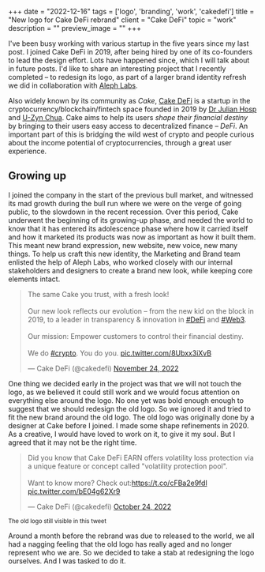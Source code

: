 +++
date = "2022-12-16"
tags = ['logo', 'branding', 'work', 'cakedefi']
title = "New logo for Cake DeFi rebrand"
client = "Cake DeFi"
topic = "work"
description = ""
preview_image = ""
+++

I've been busy working with various startup in the five years since my last post. I joined Cake DeFi in 2019, after being hired by one of its co-founders to lead the design effort. Lots have happened since, which I will talk about in future posts. I'd like to share an interesting project that I recently completed – to redesign its logo, as part of a larger brand identity refresh we did in collaboration with [Aleph Labs](https://www.aleph-labs.com/).

Also widely known by its community as *Cake*, [Cake DeFi](https://cakedefi.com) is a startup in the cryptocurrency/blockchain/fintech space founded in 2019 by [Dr Julian Hosp](https://julianhosp.com/) and [U-Zyn Chua](https://twitter.com/uzyn). Cake aims to help its users *shape their financial destiny* by bringing to their users easy access to decentralized finance – *DeFi*. An important part of this is bridging the wild west of crypto and people curious about the income potential of cryptocurrencies, through a great user experience.

## Growing up

I joined the company in the start of the previous bull market, and witnessed its mad growth during the bull run where we were on the verge of going public, to the slowdown in the recent recession. Over this period, Cake underwent the beginning of its growing-up phase, and needed the world to know that it has entered its adolescence phase where how it carried itself and how it marketed its products was now as important as how it built them. This meant new brand expression, new website, new voice, new many things. To help us craft this new identity, the Marketing and Brand team enlisted the help of Aleph Labs, who worked closely with our internal stakeholders and designers to create a brand new look, while keeping core elements intact.

<blockquote class="twitter-tweet" data-theme="light"><p lang="en" dir="ltr">The same Cake you trust, with a fresh look! <br><br>Our new look reflects our evolution – from the new kid on the block in 2019, to a leader in transparency &amp; innovation in <a href="https://twitter.com/hashtag/DeFi?src=hash&amp;ref_src=twsrc%5Etfw">#DeFi</a> and <a href="https://twitter.com/hashtag/Web3?src=hash&amp;ref_src=twsrc%5Etfw">#Web3</a>. <br><br>Our mission: Empower customers to control their financial destiny.<br><br>We do <a href="https://twitter.com/hashtag/crypto?src=hash&amp;ref_src=twsrc%5Etfw">#crypto</a>. You do you. <a href="https://t.co/8Ubxx3iXvB">pic.twitter.com/8Ubxx3iXvB</a></p>&mdash; Cake DeFi (@cakedefi) <a href="https://twitter.com/cakedefi/status/1595700062721556482?ref_src=twsrc%5Etfw">November 24, 2022</a></blockquote> <script async src="https://platform.twitter.com/widgets.js" charset="utf-8"></script>

One thing we decided early in the project was that we will not touch the logo, as we believed it could still work and we would focus attention on everything else around the logo. No one yet was bold enough enough to suggest that we should redesign the old logo. So we ignored it and tried to fit the new brand around the old logo. The old logo was originally done by a designer at Cake before I joined. I made some shape refinements in 2020. As a creative, I would have loved to work on it, to give it my soul. But I agreed that it may not be the right time.

<blockquote class="twitter-tweet"><p lang="en" dir="ltr">Did you know that Cake DeFi EARN offers volatility loss protection via a unique feature or concept called &quot;volatility protection pool&quot;. <br><br>Want to know more? Check out:<a href="https://t.co/cFBa2e9fdl">https://t.co/cFBa2e9fdl</a> <a href="https://t.co/bE04g62Xr9">pic.twitter.com/bE04g62Xr9</a></p>&mdash; Cake DeFi (@cakedefi) <a href="https://twitter.com/cakedefi/status/1584491897409572865?ref_src=twsrc%5Etfw">October 24, 2022</a></blockquote> <script async src="https://platform.twitter.com/widgets.js" charset="utf-8"></script>
<small>The old logo still visible in this tweet</small>

Around a month before the rebrand was due to released to the world, we all had a nagging feeling that the old logo has really aged and no longer represent who we are. So we decided to take a stab at redesigning the logo ourselves. And I was tasked to do it.